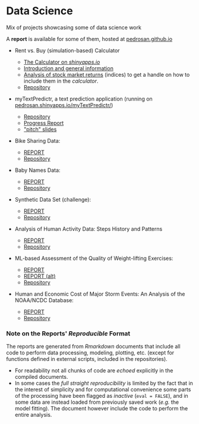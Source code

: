 # Data Science 

Mix of projects showcasing some of data science work

A __report__ is available for some of them, hosted at [pedrosan.github.io](http://pedrosan.github.io)

* Rent vs. Buy (simulation-based) Calculator
  * [The Calculator on _shinyapps.io_](https://pedrosan.shinyapps.io/AdvBvsR/)
  * [Introduction and general information](http://pedrosan.github.io/DataScience/Rent_vs_Buy/intro.html)
  * [Analysis of stock market returns](http://pedrosan.github.io/DataScience/Rent_vs_Buy/returns.html) 
    (indices) to get a handle on how to include them in the _calculator_.
  * [Repository](https://github.com/pedrosan/DataScienceExamples/tree/master/Rent_vs_Buy)

* myTextPredictr, a text prediction application (running on [pedrosan.shinyapps.io/myTextPredictr/](https://pedrosan.shinyapps.io/myTextPredictr/))
  * [Repository](https://github.com/pedrosan/DataScienceExamples/tree/master/myTextPredictr/)
  * [Progress Report](http://pedrosan.github.io/DataScienceExamples/myTextPredictr/MilestoneReport/)
  * ["pitch" slides](http://pedrosan.github.io/DataScienceExamples/myTextPredictr/Slides/)
  
* Bike Sharing Data: 
  * [REPORT](http://pedrosan.github.io/DataScience/Bike_Sharing/)
  * [Repository](https://github.com/pedrosan/DataScienceExamples/tree/master/Bike_Sharing)

* Baby Names Data:
  * [REPORT](http://pedrosan.github.io/DataScience/Baby_Names/)
  * [Repository](https://github.com/pedrosan/DataScienceExamples/tree/master/Baby_Names)

* Synthetic Data Set (challenge):
  * [REPORT](http://pedrosan.github.io/DataScience/Synthetic_Data/)
  * [Repository](https://github.com/pedrosan/DataScienceExamples/tree/master/Synthetic_Data)

* Analysis of Human Activity Data: Steps History and Patterns
  * [REPORT](http://pedrosan.github.io/DataScience/Human_Activity_1/)
  * [Repository](https://github.com/pedrosan/DataScienceExamples/tree/master/Human_Activity_1)

* ML-based Assessment of the Quality of Weight-lifting Exercises:
  * [REPORT](http://pedrosan.github.io/DataScienceExamples/Weight_Lifting/)
  * [REPORT (alt)](http://pedrosan.github.io/DataScience/Weight_Lifting/)
  * [Repository](https://github.com/pedrosan/DataScienceExamples/tree/master/Weight_Lifting)

* Human and Economic Cost of Major Storm Events: An Analysis of the NOAA/NCDC Database:
  * [REPORT](http://pedrosan.github.io/DataScience/Impact_of_Major_Storm_Events/)
  * [Repository](https://github.com/pedrosan/DataScienceExamples/tree/master/Impact_of_Major_Storm_Events)


### Note on the Reports' _Reproducible_ Format

The reports are generated from _Rmarkdown_ documents that include all code to perform
data processing, modeling, plotting, etc. (except for functions defined in external scripts, 
included in the repositories).

* For readability not all chunks of code are _echoed_ explicitly in the compiled documents.
* In some cases the _full straight reproducibility_ is limited by the fact that in the interest of simplicity
and for computational convenience some parts of the processing have been flagged as _inactive_ 
(`eval = FALSE`), and in some data are instead loaded from previously saved work (_e.g._ the model fitting). 
The document however include the code to perform the entire analysis.


